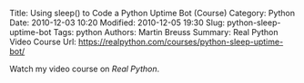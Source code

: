 Title: Using sleep() to Code a Python Uptime Bot (Course)
Category: Python
Date: 2010-12-03 10:20
Modified: 2010-12-05 19:30
Slug: python-sleep-uptime-bot
Tags: python
Authors: Martin Breuss
Summary: Real Python Video Course
Url: https://realpython.com/courses/python-sleep-uptime-bot/

Watch my video course on _Real Python_.